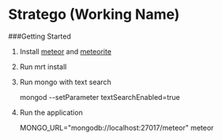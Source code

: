 Stratego (Working Name)
===========

###Getting Started

1. Install [meteor](http://docs.meteor.com/#quickstart) and [meteorite](http://oortcloud.github.com/meteorite/)

2. Run mrt install

3. Run mongo with text search

    mongod --setParameter textSearchEnabled=true

4. Run the application

    MONGO_URL="mongodb://localhost:27017/meteor" meteor